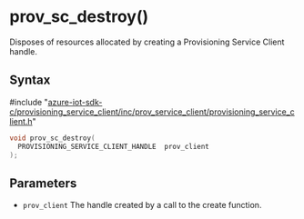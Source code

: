 # prov_sc_destroy()

Disposes of resources allocated by creating a Provisioning Service Client handle.

## Syntax

\#include "[azure-iot-sdk-c/provisioning_service_client/inc/prov_service_client/provisioning_service_client.h](../provisioning-service-client-h.md)"  
```C
void prov_sc_destroy(
  PROVISIONING_SERVICE_CLIENT_HANDLE  prov_client
);
```

## Parameters
* `prov_client` The handle created by a call to the create function.


